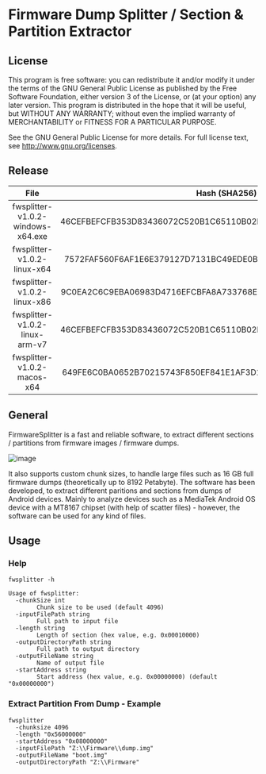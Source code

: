 # Firmware Dump Splitter / Section & Partition Extractor
## License
This program is free software: you can redistribute it and/or modify it under the terms of the GNU General Public License as published by the Free Software Foundation, either version 3 of the License, or (at your option) any later version.
This program is distributed in the hope that it will be useful, but WITHOUT ANY WARRANTY; without even the implied warranty of MERCHANTABILITY or FITNESS FOR A PARTICULAR PURPOSE.

See the GNU General Public License for more details.
For full license text, see http://www.gnu.org/licenses.

## Release
| File        | Hash (SHA256) | Platform  |
|:-----:|:-----:|:-----:|
| fwsplitter-v1.0.2-windows-x64.exe      | 46CEFBEFCFB353D83436072C520B1C65110B02B1A8AFED4C4D9AE1360707BBD4 | Windows x64 |
| fwsplitter-v1.0.2-linux-x64      | 7572FAF560F6AF1E6E379127D7131BC49EDE0B58EEF1208E7FA56147C86E8E5B | Linux x64 |
| fwsplitter-v1.0.2-linux-x86      | 9C0EA2C6C9EBA06983D4716EFCBFA8A733768E726C85D56DE22E3E2945C00075 | Linux x86 |
| fwsplitter-v1.0.2-linux-arm-v7      | 46CEFBEFCFB353D83436072C520B1C65110B02B1A8AFED4C4D9AE1360707BBD4 | Linux armv7 |
| fwsplitter-v1.0.2-macos-x64      | 649FE6C0BA0652B70215743F850EF841E1AF3D11CB852A23C5F377F8387577BA | MacOS x64 |

## General
FirmwareSplitter is a fast and reliable software, to extract different sections / partitions from firmware images / firmware dumps.

![image](https://user-images.githubusercontent.com/60022287/163734878-9a0011c3-a1fa-4262-9b84-e810ff164e63.png)

It also supports custom chunk sizes, to handle large files such as 16 GB full firmware dumps (theoretically up to 8192 Petabyte).
The software has been developed, to extract different paritions and sections from dumps of Android devices.
Mainly to analyze devices such as a MediaTek Android OS device with a MT8167 chipset (with help of scatter files) - however, the software can be used for any kind of files.

## Usage
### Help
```
fwsplitter -h

Usage of fwsplitter:
  -chunkSize int
        Chunk size to be used (default 4096)
  -inputFilePath string
        Full path to input file
  -length string
        Length of section (hex value, e.g. 0x00010000)
  -outputDirectoryPath string
        Full path to output directory
  -outputFileName string
        Name of output file
  -startAddress string
        Start address (hex value, e.g. 0x00000000) (default "0x00000000")
```

### Extract Partition From Dump - Example
```
fwsplitter 
  -chunksize 4096 
  -length "0x56000000" 
  -startAddress "0x08000000" 
  -inputFilePath "Z:\\Firmware\\dump.img" 
  -outputFileName "boot.img" 
  -outputDirectoryPath "Z:\\Firmware"
```
